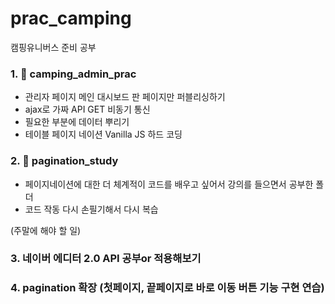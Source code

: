 # prac_camping
캠핑유니버스 준비 공부

### 1. 📁 camping_admin_prac
- 관리자 페이지 메인 대시보드 판 페이지만 퍼블리싱하기
- ajax로 가짜 API GET 비동기 통신
- 필요한 부분에 데이터 뿌리기 
- 테이블 페이지 네이션 Vanilla JS 하드 코딩 

### 2. 📁 pagination_study
- 페이지네이션에 대한 더 체계적이 코드를 배우고 싶어서 강의를 들으면서 공부한 폴더
- 코드 작동 다시 손필기해서 다시 복습


(주말에 해야 할 일)
### 3. 네이버 에디터 2.0 API 공부or 적용해보기
### 4. pagination 확장 (첫페이지, 끝페이지로 바로 이동 버튼 기능 구현 연습)
